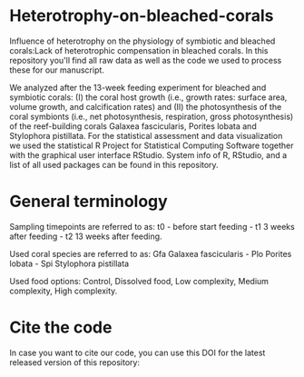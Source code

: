 # Heterotrophy-on-bleached-corals
Influence of heterotrophy on the physiology of symbiotic and bleached corals:Lack of heterotrophic compensation in bleached corals. 
In this repository you'll find all raw data as well as the code we used to process these for our manuscript.

We analyzed after the 13-week feeding experiment for bleached and symbiotic corals: (I) the coral host growth (i.e., growth rates: surface area, volume growth, and calcification rates) and  (II) the photosynthesis of the coral symbionts (i.e., net photosynthesis, respiration, gross photosynthesis) of the reef-building corals Galaxea fascicularis, Porites lobata and Stylophora pistillata. For the statistical assessment and data visualization we used the statistical R Project for Statistical Computing Software together with the graphical user interface RStudio. System info of R, RStudio, and a list of all used packages can be found in this repository.

# General terminology
Sampling timepoints are referred to as: t0 - before start feeding - t1 3 weeks after feeding - t2 13 weeks after feeding.

Used coral species are referred to as: Gfa Galaxea fascicularis - Plo Porites lobata - Spi Stylophora pistillata

Used food options: Control, Dissolved food, Low complexity, Medium complexity, High complexity.

# Cite the code
In case you want to cite our code, you can use this DOI for the latest released version of this repository:
